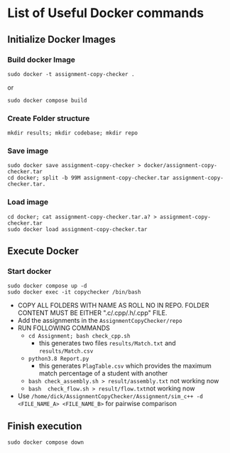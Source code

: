 # List of Useful Docker commands 
## Initialize Docker Images
### Build docker Image
```
sudo docker -t assignment-copy-checker .
``` 
or 
```
sudo docker compose build
```
### Create Folder structure
```
mkdir results; mkdir codebase; mkdir repo
```
### Save image
```
sudo docker save assignment-copy-checker > docker/assignment-copy-checker.tar
cd docker; split -b 99M assignment-copy-checker.tar assignment-copy-checker.tar.
```
### Load image
```
cd docker; cat assignment-copy-checker.tar.a? > assignment-copy-checker.tar
sudo docker load assignment-copy-checker.tar
```
## Execute Docker
### Start docker
```
sudo docker compose up -d
sudo docker exec -it copychecker /bin/bash
```
* COPY ALL FOLDERS WITH NAME AS ROLL NO IN REPO. FOLDER CONTENT MUST BE EITHER ".c/.cpp/.h/.cpp" FILE.
* Add the assignments in the `AssignmentCopyChecker/repo`
* RUN FOLLOWING COMMANDS <br>
	* `cd Assignment; bash check_cpp.sh`<br>
		* this generates two files `results/Match.txt` and `results/Match.csv`<br>
	* `python3.8 Report.py`<br>
		* this generates `PlagTable.csv` which provides the maximum match percentage of a student with another <br>
	* `bash check_assembly.sh > result/assembly.txt` not working now <br>
	* `bash  check_flow.sh > result/flow.txt`not working now <br>
* Use `/home/dick/AssignmentCopyChecker/Assignment/sim_c++ -d <FILE_NAME_A> <FILE_NAME_B>` for pairwise comparison
## Finish execution
```
sudo docker compose down
```
